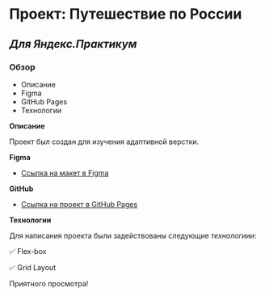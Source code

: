 # Проект: Путешествие по России

## ___Для Яндекс.Практикум___

### Обзор
* Описание
* Figma
* GitHub Pages
* Технологии

**Описание**

Проект был создан для изучения адаптивной верстки. 

**Figma**

* [Ссылка на макет в Figma](https://www.figma.com/file/5S2WSbEFL6awjVWJ0NWL8Q/Sprint-3_-Russia-_-desktop-mobile?node-id=28503%3A0)

**GitHub**

* [Ссылка на  проект в GitHub Pages](https://plotnikovaksyu.github.io/russian-travel/index.html)


**Технологии**

Для написания проекта были задействованы следующие *технологиии*:

:white_check_mark: Flex-box

:white_check_mark: Grid Layout


Приятного просмотра!
